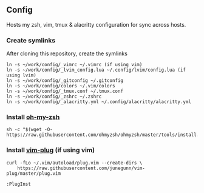 ## Config
Hosts my zsh, vim, tmux & alacritty configuration for sync across hosts.

### Create symlinks
After cloning this repository, create the symlinks
```
ln -s ~/work/config/_vimrc ~/.vimrc (if using vim)
ln -s ~/work/config/_lvim_config.lua ~/.config/lvim/config.lua (if using lvim)
ln -s ~/work/config/_gitconfig ~/.gitconfig
ln -s ~/work/config/colors ~/.vim/colors
ln -s ~/work/config/_tmux.conf ~/.tmux.conf
ln -s ~/work/config/_zshrc ~/.zshrc
ln -s ~/work/config/_alacritty.yml ~/.config/alacritty/alacritty.yml
```

### Install [oh-my-zsh](https://github.com/ohmyzsh/ohmyzsh)
```shell
sh -c "$(wget -O- https://raw.githubusercontent.com/ohmyzsh/ohmyzsh/master/tools/install.sh)"
```

### Install [vim-plug](https://github.com/junegunn/vim-plug) (if using vim)
```shell
curl -fLo ~/.vim/autoload/plug.vim --create-dirs \
    https://raw.githubusercontent.com/junegunn/vim-plug/master/plug.vim
```
```shell
:PlugInst
```
